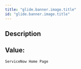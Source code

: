 ```yaml
---
title: "glide.banner.image.title"
id: "glide.banner.image.title"
---
```

## Description



## Value: 
```
ServiceNow Home Page
```